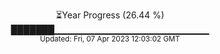 <p align="center">
⏳Year Progress (26.44 %) <br>
███████▁▁▁▁▁▁▁▁▁▁▁▁▁▁▁▁▁▁▁▁▁▁▁ <br>
<sub>Updated: Fri, 07 Apr 2023 12:03:02 GMT</sub>
</p>

